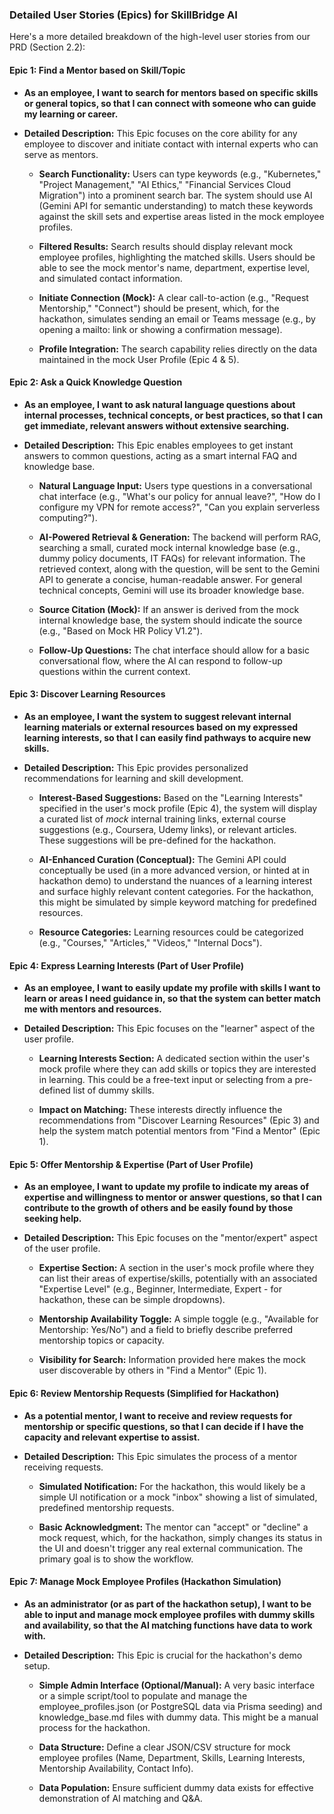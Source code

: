 ### **Detailed User Stories (Epics) for SkillBridge AI**

Here's a more detailed breakdown of the high-level user stories from our PRD (Section 2.2):

#### **Epic 1: Find a Mentor based on Skill/Topic**

*   **As an employee, I want to search for mentors based on specific skills or general topics, so that I can connect with someone who can guide my learning or career.**
    
*   **Detailed Description:** This Epic focuses on the core ability for any employee to discover and initiate contact with internal experts who can serve as mentors.
    
    *   **Search Functionality:** Users can type keywords (e.g., "Kubernetes," "Project Management," "AI Ethics," "Financial Services Cloud Migration") into a prominent search bar. The system should use AI (Gemini API for semantic understanding) to match these keywords against the skill sets and expertise areas listed in the mock employee profiles.
        
    *   **Filtered Results:** Search results should display relevant mock employee profiles, highlighting the matched skills. Users should be able to see the mock mentor's name, department, expertise level, and simulated contact information.
        
    *   **Initiate Connection (Mock):** A clear call-to-action (e.g., "Request Mentorship," "Connect") should be present, which, for the hackathon, simulates sending an email or Teams message (e.g., by opening a mailto: link or showing a confirmation message).
        
    *   **Profile Integration:** The search capability relies directly on the data maintained in the mock User Profile (Epic 4 & 5).
        

#### **Epic 2: Ask a Quick Knowledge Question**

*   **As an employee, I want to ask natural language questions about internal processes, technical concepts, or best practices, so that I can get immediate, relevant answers without extensive searching.**
    
*   **Detailed Description:** This Epic enables employees to get instant answers to common questions, acting as a smart internal FAQ and knowledge base.
    
    *   **Natural Language Input:** Users type questions in a conversational chat interface (e.g., "What's our policy for annual leave?", "How do I configure my VPN for remote access?", "Can you explain serverless computing?").
        
    *   **AI-Powered Retrieval & Generation:** The backend will perform RAG, searching a small, curated mock internal knowledge base (e.g., dummy policy documents, IT FAQs) for relevant information. The retrieved context, along with the question, will be sent to the Gemini API to generate a concise, human-readable answer. For general technical concepts, Gemini will use its broader knowledge base.
        
    *   **Source Citation (Mock):** If an answer is derived from the mock internal knowledge base, the system should indicate the source (e.g., "Based on Mock HR Policy V1.2").
        
    *   **Follow-Up Questions:** The chat interface should allow for a basic conversational flow, where the AI can respond to follow-up questions within the current context.
        

#### **Epic 3: Discover Learning Resources**

*   **As an employee, I want the system to suggest relevant internal learning materials or external resources based on my expressed learning interests, so that I can easily find pathways to acquire new skills.**
    
*   **Detailed Description:** This Epic provides personalized recommendations for learning and skill development.
    
    *   **Interest-Based Suggestions:** Based on the "Learning Interests" specified in the user's mock profile (Epic 4), the system will display a curated list of _mock_ internal training links, external course suggestions (e.g., Coursera, Udemy links), or relevant articles. These suggestions will be pre-defined for the hackathon.
        
    *   **AI-Enhanced Curation (Conceptual):** The Gemini API could conceptually be used (in a more advanced version, or hinted at in hackathon demo) to understand the nuances of a learning interest and surface highly relevant content categories. For the hackathon, this might be simulated by simple keyword matching for predefined resources.
        
    *   **Resource Categories:** Learning resources could be categorized (e.g., "Courses," "Articles," "Videos," "Internal Docs").
        

#### **Epic 4: Express Learning Interests (Part of User Profile)**

*   **As an employee, I want to easily update my profile with skills I want to learn or areas I need guidance in, so that the system can better match me with mentors and resources.**
    
*   **Detailed Description:** This Epic focuses on the "learner" aspect of the user profile.
    
    *   **Learning Interests Section:** A dedicated section within the user's mock profile where they can add skills or topics they are interested in learning. This could be a free-text input or selecting from a pre-defined list of dummy skills.
        
    *   **Impact on Matching:** These interests directly influence the recommendations from "Discover Learning Resources" (Epic 3) and help the system match potential mentors from "Find a Mentor" (Epic 1).
        

#### **Epic 5: Offer Mentorship & Expertise (Part of User Profile)**

*   **As an employee, I want to update my profile to indicate my areas of expertise and willingness to mentor or answer questions, so that I can contribute to the growth of others and be easily found by those seeking help.**
    
*   **Detailed Description:** This Epic focuses on the "mentor/expert" aspect of the user profile.
    
    *   **Expertise Section:** A section in the user's mock profile where they can list their areas of expertise/skills, potentially with an associated "Expertise Level" (e.g., Beginner, Intermediate, Expert - for hackathon, these can be simple dropdowns).
        
    *   **Mentorship Availability Toggle:** A simple toggle (e.g., "Available for Mentorship: Yes/No") and a field to briefly describe preferred mentorship topics or capacity.
        
    *   **Visibility for Search:** Information provided here makes the mock user discoverable by others in "Find a Mentor" (Epic 1).
        

#### **Epic 6: Review Mentorship Requests (Simplified for Hackathon)**

*   **As a potential mentor, I want to receive and review requests for mentorship or specific questions, so that I can decide if I have the capacity and relevant expertise to assist.**
    
*   **Detailed Description:** This Epic simulates the process of a mentor receiving requests.
    
    *   **Simulated Notification:** For the hackathon, this would likely be a simple UI notification or a mock "inbox" showing a list of simulated, predefined mentorship requests.
        
    *   **Basic Acknowledgment:** The mentor can "accept" or "decline" a mock request, which, for the hackathon, simply changes its status in the UI and doesn't trigger any real external communication. The primary goal is to show the workflow.
        

#### **Epic 7: Manage Mock Employee Profiles (Hackathon Simulation)**

*   **As an administrator (or as part of the hackathon setup), I want to be able to input and manage mock employee profiles with dummy skills and availability, so that the AI matching functions have data to work with.**
    
*   **Detailed Description:** This Epic is crucial for the hackathon's demo setup.
    
    *   **Simple Admin Interface (Optional/Manual):** A very basic interface or a simple script/tool to populate and manage the employee\_profiles.json (or PostgreSQL data via Prisma seeding) and knowledge\_base.md files with dummy data. This might be a manual process for the hackathon.
        
    *   **Data Structure:** Define a clear JSON/CSV structure for mock employee profiles (Name, Department, Skills, Learning Interests, Mentorship Availability, Contact Info).
        
    *   **Data Population:** Ensure sufficient dummy data exists for effective demonstration of AI matching and Q&A.